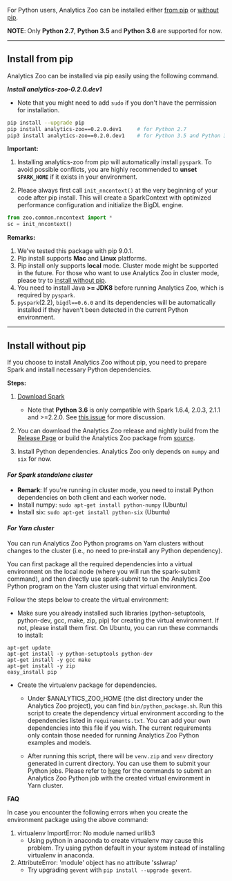 For Python users, Analytics Zoo can be installed either [from pip](#install-from-pip) or [without pip](#install-without-pip).

**NOTE**: Only __Python 2.7__, __Python 3.5__ and __Python 3.6__ are supported for now.

---
## **Install from pip**

Analytics Zoo can be installed via pip easily using the following command.

***Install analytics-zoo-0.2.0.dev1***

* Note that you might need to add `sudo` if you don't have the permission for installation.

```bash
pip install --upgrade pip
pip install analytics-zoo==0.2.0.dev1     # for Python 2.7
pip3 install analytics-zoo==0.2.0.dev1    # for Python 3.5 and Python 3.6
```

**Important:**

1. Installing analytics-zoo from pip will automatically install `pyspark`. To avoid possible conflicts, you are highly recommended to __unset `SPARK_HOME`__ if it exists in your environment.

2. Please always first call `init_nncontext()` at the very beginning of your code after pip install. This will create a SparkContext with optimized performance configuration and initialize the BigDL engine.
```python
from zoo.common.nncontext import *
sc = init_nncontext()
```

**Remarks:**

1. We've tested this package with pip 9.0.1.
2. Pip install supports __Mac__ and __Linux__ platforms.
3. Pip install only supports __local__ mode. Cluster mode might be supported in the future. For those who want to use Analytics Zoo in cluster mode, please try to [install without pip](#install-without-pip).
4. You need to install Java __>= JDK8__ before running Analytics Zoo, which is required by `pyspark`.
5. `pyspark`(2.2), `bigdl==0.6.0` and its dependencies will be automatically installed if they haven't been detected in the current Python environment.


---
## **Install without pip**

If you choose to install Analytics Zoo without pip, you need to prepare Spark and install necessary Python dependencies.

**Steps:**

1. [Download Spark](https://spark.apache.org/downloads.html)

    - Note that __Python 3.6__ is only compatible with Spark 1.6.4, 2.0.3, 2.1.1 and >=2.2.0. See [this issue](https://issues.apache.org/jira/browse/SPARK-19019) for more discussion.


2. You can download the Analytics Zoo release and nightly build from the [Release Page](../release-download.md)
  or build the Analytics Zoo package from [source](../ScalaUserGuide/install/#build-with-script-recommended).

3. Install Python dependencies. Analytics Zoo only depends on `numpy` and `six` for now.

#### ***For Spark standalone cluster***

* __Remark__: If you're running in cluster mode, you need to install Python dependencies on both client and each worker node.
* Install numpy: 
```sudo apt-get install python-numpy``` (Ubuntu)
* Install six: 
```sudo apt-get install python-six``` (Ubuntu)

#### ***For Yarn cluster***

You can run Analytics Zoo Python programs on Yarn clusters without changes to the cluster (i.e., no need to pre-install any Python dependency).

You can first package all the required dependencies into a virtual environment on the local node (where you will run the spark-submit command),
and then directly use spark-submit to run the Analytics Zoo Python program on the Yarn cluster using that virtual environment.

Follow the steps below to create the virtual environment: 
   
* Make sure you already installed such libraries (python-setuptools, python-dev, gcc, make, zip, pip) for creating the virtual environment. If not, please install them first.
On Ubuntu, you can run these commands to install:
```
apt-get update
apt-get install -y python-setuptools python-dev
apt-get install -y gcc make
apt-get install -y zip
easy_install pip
```
* Create the virtualenv package for dependencies.
    * Under $ANALYTICS_ZOO_HOME (the dist directory under the Analytics Zoo project), you can find ```bin/python_package.sh```. Run this script to create the dependency virtual environment according to the dependencies listed in `requirements.txt`. You can add your own dependencies into this file if you wish. The current requirements only contain those needed for running Analytics Zoo Python examples and models.

    * After running this script, there will be `venv.zip` and `venv` directory generated in current directory. You can use them to submit your Python jobs. Please refer to [here](run.md#run-with-virtual-environment-on-yarn) for the commands to submit an Analytics Zoo Python job with the created virtual environment in Yarn cluster.

__FAQ__

In case you encounter the following errors when you create the environment package using the above command:

1. virtualenv ImportError: No module named urllib3
    - Using python in anaconda to create virtualenv may cause this problem. Try using python default in your system instead of installing virtualenv in anaconda.
2. AttributeError: 'module' object has no attribute 'sslwrap'
    - Try upgrading `gevent` with `pip install --upgrade gevent`.
